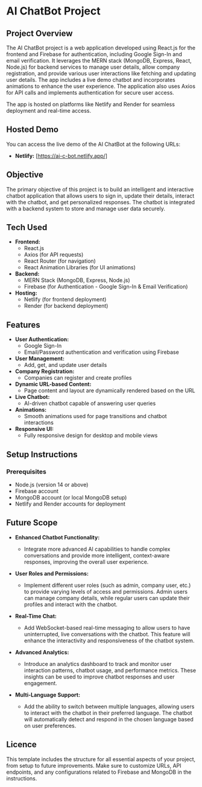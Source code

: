 # AI ChatBot Project

## Project Overview
The AI ChatBot project is a web application developed using React.js for the frontend and Firebase for authentication, including Google Sign-In and email verification. It leverages the MERN stack (MongoDB, Express, React, Node.js) for backend services to manage user details, allow company registration, and provide various user interactions like fetching and updating user details. The app includes a live demo chatbot and incorporates animations to enhance the user experience. The application also uses Axios for API calls and implements authentication for secure user access.

The app is hosted on platforms like Netlify and Render for seamless deployment and real-time access.

## Hosted Demo
You can access the live demo of the AI ChatBot at the following URLs:
- **Netlify:** [https://ai-c-bot.netlify.app/]

## Objective
The primary objective of this project is to build an intelligent and interactive chatbot application that allows users to sign in, update their details, interact with the chatbot, and get personalized responses. The chatbot is integrated with a backend system to store and manage user data securely.

## Tech Used
- **Frontend:**
  - React.js
  - Axios (for API requests)
  - React Router (for navigation)
  - React Animation Libraries (for UI animations)
- **Backend:**
  - MERN Stack (MongoDB, Express, Node.js)
  - Firebase (for Authentication - Google Sign-In & Email Verification)
- **Hosting:**
  - Netlify (for frontend deployment)
  - Render (for backend deployment)
  
## Features
- **User Authentication:**
  - Google Sign-In
  - Email/Password authentication and verification using Firebase
- **User Management:**
  - Add, get, and update user details
- **Company Registration:**
  - Companies can register and create profiles
- **Dynamic URL-based Content:**
  - Page content and layout are dynamically rendered based on the URL
- **Live Chatbot:**
  - AI-driven chatbot capable of answering user queries
- **Animations:**
  - Smooth animations used for page transitions and chatbot interactions
- **Responsive UI:**
  - Fully responsive design for desktop and mobile views

## Setup Instructions

### Prerequisites
- Node.js (version 14 or above)
- Firebase account
- MongoDB account (or local MongoDB setup)
- Netlify and Render accounts for deployment

## Future Scope

- **Enhanced Chatbot Functionality:**
  - Integrate more advanced AI capabilities to handle complex conversations and provide more intelligent, context-aware responses, improving the overall user experience.
  
- **User Roles and Permissions:**
  - Implement different user roles (such as admin, company user, etc.) to provide varying levels of access and permissions. Admin users can manage company details, while regular users can update their profiles and interact with the chatbot.

- **Real-Time Chat:**
  - Add WebSocket-based real-time messaging to allow users to have uninterrupted, live conversations with the chatbot. This feature will enhance the interactivity and responsiveness of the chatbot system.

- **Advanced Analytics:**
  - Introduce an analytics dashboard to track and monitor user interaction patterns, chatbot usage, and performance metrics. These insights can be used to improve chatbot responses and user engagement.

- **Multi-Language Support:**
  - Add the ability to switch between multiple languages, allowing users to interact with the chatbot in their preferred language. The chatbot will automatically detect and respond in the chosen language based on user preferences.

## Licence

This template includes the structure for all essential aspects of your project, from setup to future improvements. Make sure to customize URLs, API endpoints, and any configurations related to Firebase and MongoDB in the instructions.


